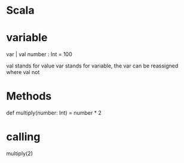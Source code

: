 # Scala

# variable
var | val number : Int = 100

val stands for value
var stands for variable, the var can be reassigned where val not

# Methods

def multiply(number: Int) = number * 2

# calling
multiply(2)